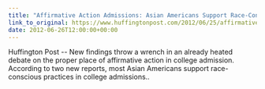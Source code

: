 ```yaml
---
title: "Affirmative Action Admissions: Asian Americans Support Race-Conscious Practices, Survey Finds"
link_to_original: https://www.huffingtonpost.com/2012/06/25/affirmative-action_n_1624696.html)  
date: 2012-06-26T12:00:00+00:00
---
```

  
Huffington Post -- New findings throw a wrench in an already heated debate on the proper place of affirmative action in college admission. According to two new reports, most Asian Americans support race-conscious practices in college admissions..

